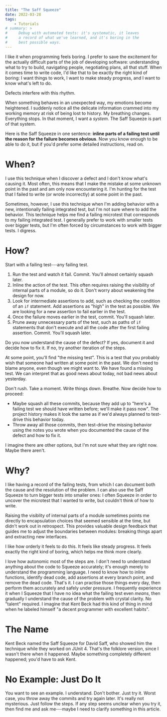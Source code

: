 ```yaml
---
title: "The Saff Squeeze"
date: 2022-03-28
tags:
    - Tutorials
# summary: >
#     Debug with automated tests: it's systematic, it leaves
#     a record of what we've learned, and it's boring in the
#     best possible ways.
---
```


I like it when programming feels boring. I prefer to save the excitement for the actually difficult parts of the job of developing software: understanding what to try to build, navigating people, negotiating plans, all that stuff. When it comes time to write code, I'd like that to be exactly the right kind of boring: I want things to work, I want to make steady progress, and I want to know what's left to do.

Defects interfere with this rhythm.

When something behaves in an unexpected way, my emotions become heightened. I suddenly notice all the delicate information crammed into my working memory at risk of being lost to history. My breathing changes. Everything stops. In that moment, I want a _system_. The Saff Squeeze is part of that system.

Here is the Saff Squeeze in one sentence: **inline parts of a failing test until the reason for the failure becomes obvious**. Now you know enough to be able to do it, but if you'd prefer some detailed instructions, read on.

# When?

I use this technique when I discover a defect and I don't know what's causing it. Most often, this means that I make the mistake at some unknown point in the past and am only now encountering it. I'm hunting for the test that I failed to write (or wrote incorrectly) at some point in the past.

Sometimes, however, I use this technique when I'm adding behavior with a new, intentionally failing integrated test, but I'm not sure where to add the behavior. This technique helps me find a failing microtest that corresponds to my failing integrated test. I generally prefer to work with smaller tests over bigger tests, but I'm often forced by circumstances to work with bigger tests. I digress.

# How?

Start with a failing test---any failing test.

1. Run the test and watch it fail. Commit. You'll almost certainly squash later.
1. Inline the action of the test. This often requires raising the visibility of internal parts of a module, so do it. Don't worry about weakening the design for now.
1. Look for intermediate assertions to add, such as checking the condition of an `if` statement. Add assertions as "high" in the test as possible. We are looking for a new assertion to fail earlier in the test.
1. Once the failure moves earlier in the test, commit. You'll squash later.
1. Prune away unnecessary parts of the test, such as paths of `if` statements that don't execute and all the code after the first failing assertion. Commit. You'll squash later.

Do you now understand the cause of the defect? If yes, document it and decide how to fix it. If no, try another iteration of the steps.

At some point, you'll find "the missing test". This is a test that you probably wish that someone had written at some point in the past. We don't need to blame anyone, even though we might want to. We have found a missing test. We can interpret that as good news about today, not bad news about yesterday.

Don't rush. Take a moment. Write things down. Breathe. Now decide how to proceed:

- Maybe squash all these commits, because they add up to "here's a failing test we should have written before; we'll make it pass now". The project history makes it look the same as if we'd always planned to test-drive this behavior today.
- Throw away all those commits, then test-drive the missing behavior using the notes you wrote when you documented the cause of the defect and how to fix it.

I imagine there are other options, but I'm not sure what they are right now. Maybe there aren't.

# Why?

I like having a record of the failing tests, from which I can document both the cause and the resolution of the problem. I can also use the Saff Squeeze to turn bigger tests into smaller ones: I often Squeeze in order to uncover the microtest that I wanted to write, but couldn't think of how to write.

Raising the visiblity of internal parts of a module sometimes points me directly to encapsulation choices that seemed sensible at the time, but didn't work out in retrospect. This provides valuable design feedback that guides me to adjust the boundaries between modules: breaking things apart and extracting new interfaces.

I like how orderly it feels to do this. It feels like steady progress. It feels exactly the right kind of boring, which helps me think more clearly.

I love how autonomic most of the steps are. I don't need to understand anything about the code to Squeeze accurately; it's enough merely to understand the programming language. I need to know how to inline functions, identify dead code, add assertions at every branch point, and remove the dead code. That's it. I can practise those things every day, then perform them accurately and safely under pressure. I frequently experience it when I Squeeze that I have no idea what the failing test even _means_, then gradually I understand the cause of the problem with crystal clarity. No "talent" required. I imagine that Kent Beck had this kind of thing in mind when he labeled himself "a decent programmer with excellent habits".

# The Name

Kent Beck named the Saff Squeeze for David Saff, who showed him the technique while they worked on JUnit 4. That's the folklore version, since I wasn't there when it happened. Maybe something completely different happened; you'd have to ask Kent.

# No Example: Just Do It

You want to see an example. I understand. Don't bother. Just try it. Worst case, you throw away the commits and try again later. It's really not mysterious. Just follow the steps. If any step seems unclear when you try it, then find me and ask me---maybe I need to clarify something in this article.

